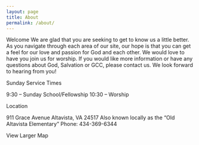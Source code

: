 ```yaml
---
layout: page
title: About
permalink: /about/
---
```

Welcome
We are glad that you are seeking to get to know us a little better.  As you navigate through each area of our site, our hope is that you can get a feel for our love and passion for God and each other.  We would love to have you join us for worship.  If you would like more information or have any questions about God, Salvation or GCC, please contact us.  We look forward to hearing from you!

 

Sunday Service Times

9:30 – Sunday School/Fellowship
10:30 – Worship

Location

911 Grace Avenue
Altavista, VA 24517
Also known locally as the “Old Altavista Elementary”
Phone: 434-369-6344

View Larger Map
